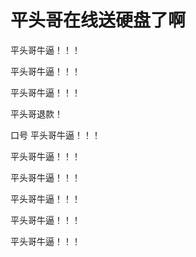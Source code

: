 # 平头哥在线送硬盘了啊


平头哥牛逼！！！

 平头哥牛逼！！！

平头哥牛逼！！！

平头哥退款！

口号 平头哥牛逼！！！<img id="aimg_zq5QT" onclick="zoom(this, this.src, 0, 0, 0)" class="zoom" src="https://cdn.jsdelivr.net/gh/hishis/forum-master/public/images/patch.gif" onmouseover="img_onmouseoverfunc(this)" onload="thumbImg(this)" border="0" alt="" />

平头哥牛逼！！！

 平头哥牛逼！！！

<img src="static/image/smiley/default/lol.gif" smilieid="12" border="0" alt="" /><br />
平头哥牛逼！！！<img id="aimg_UzhWV" onclick="zoom(this, this.src, 0, 0, 0)" class="zoom" src="https://cdn.jsdelivr.net/gh/hishis/forum-master/public/images/patch.gif" onmouseover="img_onmouseoverfunc(this)" onload="thumbImg(this)" border="0" alt="" />

平头哥牛逼！！！

平头哥牛逼！！！
